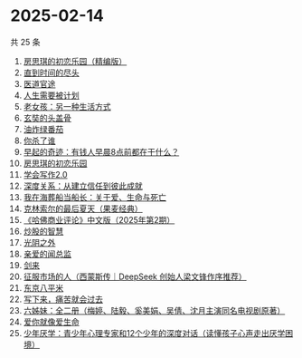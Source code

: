 # 2025-02-14

共 25 条

<!-- BEGIN WEREAD -->
<!-- 最后更新时间 2025-02-14 18:25:57 +0800 -->
1. [房思琪的初恋乐园（精编版）](https://weread.qq.com/web/bookDetail/cbb3285071eb6d2ecbba023)
1. [直到时间的尽头](https://weread.qq.com/web/bookDetail/39232ae0813ab7b71g012d49)
1. [医道官途](https://weread.qq.com/web/bookDetail/3cd32a80813ab9a58g01337b)
1. [人生需要被计划](https://weread.qq.com/web/bookDetail/dd3321f0813ab9a29g010d1c)
1. [老女孩：另一种生活方式](https://weread.qq.com/web/bookDetail/d0732300813ab9a6eg010956)
1. [玄奘的头盖骨](https://weread.qq.com/web/bookDetail/b4032fb0813ab99ecg0103a8)
1. [油炸绿番茄](https://weread.qq.com/web/bookDetail/a3e32780813ab99c2g015bf4)
1. [你杀了谁](https://weread.qq.com/web/bookDetail/fdb32f80813ab9a47g0136aa)
1. [早起的奇迹：有钱人早晨8点前都在干什么？](https://weread.qq.com/web/bookDetail/0bb32090813ab7e9eg011a71)
1. [房思琪的初恋乐园](https://weread.qq.com/web/bookDetail/6bb324405e15d46bb6d43d0)
1. [学会写作2.0](https://weread.qq.com/web/bookDetail/88c32bc0813ab9a59g017fdb)
1. [深度关系：从建立信任到彼此成就](https://weread.qq.com/web/bookDetail/9a332f70813ab80efg0123b7)
1. [我在海葬船当船长：关于爱、生命与死亡](https://weread.qq.com/web/bookDetail/c2632480813ab9a25g0159d0)
1. [克林索尔的最后夏天（果麦经典）](https://weread.qq.com/web/bookDetail/a2f32870716dd8fca2f03e8)
1. [《哈佛商业评论》中文版（2025年第2期）](https://weread.qq.com/web/bookDetail/f8432680813ab9a88g018de8)
1. [炒股的智慧](https://weread.qq.com/web/bookDetail/f5f3255071fabd74f5f01db)
1. [光阴之外](https://weread.qq.com/web/bookDetail/72e325c0727d77d472e6ff7)
1. [亲爱的闻总监](https://weread.qq.com/web/bookDetail/8ce329b0813ab9599g019d3e)
1. [剑来](https://weread.qq.com/web/bookDetail/8e5326b07153adcf8e53d42)
1. [征服市场的人（西蒙斯传｜DeepSeek 创始人梁文锋作序推荐）](https://weread.qq.com/web/bookDetail/57d322107228916857ddb4f)
1. [东京八平米](https://weread.qq.com/web/bookDetail/c4332ab0813ab7f5cg017038)
1. [写下来，痛苦就会过去](https://weread.qq.com/web/bookDetail/02332680813ab880cg016c4b)
1. [六姊妹：全二册（梅婷、陆毅、奚美娟、吴倩、沈月主演同名电视剧原著）](https://weread.qq.com/web/bookDetail/51432e4071a73c495147467)
1. [爱你就像爱生命](https://weread.qq.com/web/bookDetail/705324105dedb8705370561)
1. [少年厌学：青少年心理专家和12个少年的深度对话（读懂孩子心声走出厌学困境）](https://weread.qq.com/web/bookDetail/d0132570813ab98e5g017dd2)
<!-- END WEREAD -->